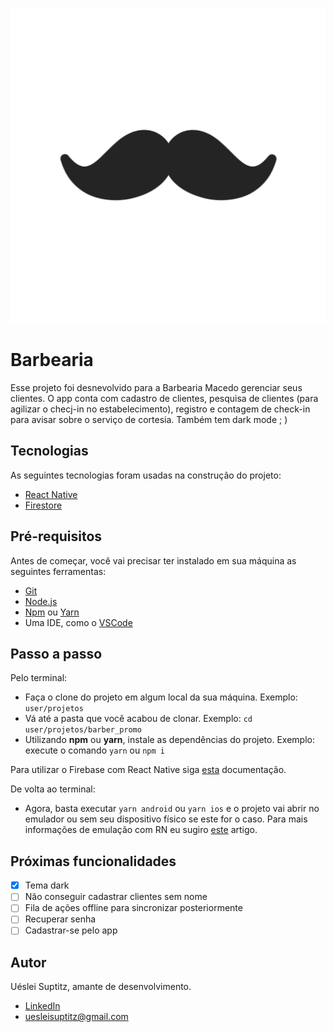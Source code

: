 <p align="center">
  <img src="https://github.com/uesleisuptitz/barber_promo/blob/master/src/assets/images/logo.png" alt="Barbearia" />
</p>

# Barbearia

Esse projeto foi desnevolvido para a Barbearia Macedo gerenciar seus clientes. O app conta com cadastro de clientes, pesquisa de clientes (para agilizar o checj-in no estabelecimento), registro e contagem de check-in para avisar sobre o serviço de cortesia. Também tem dark mode ; )
  
## Tecnologias

As seguintes tecnologias foram usadas na construção do projeto:
- [React Native](https://reactnative.dev/)
- [Firestore](https://firebase.google.com/docs/firestore)

## Pré-requisitos

Antes de começar, você vai precisar ter instalado em sua máquina as seguintes ferramentas:
- [Git](https://git-scm.com)
- [Node.js](https://nodejs.org/en/)
- [Npm](https://www.npmjs.com/) ou [Yarn](https://yarnpkg.com/)
- Uma IDE, como o [VSCode](https://code.visualstudio.com/)

## Passo a passo

Pelo terminal:
- Faça o clone do projeto em algum local da sua máquina. Exemplo: `user/projetos`
- Vá até a pasta que você acabou de clonar. Exemplo: `cd user/projetos/barber_promo`
- Utilizando **npm** ou **yarn**, instale as dependências do projeto. Exemplo: execute o comando `yarn` ou `npm i`

Para utilizar o Firebase com React Native siga [esta](https://rnfirebase.io/) documentação.

De volta ao terminal:
- Agora, basta executar `yarn android` ou `yarn ios` e o projeto vai abrir no emulador ou sem seu dispositivo físico se este for o caso. Para mais informações de emulação com RN eu sugiro [este](https://react-native.rocketseat.dev/android/emulador/) artigo.

## Próximas funcionalidades

- [x] Tema dark
- [ ] Não conseguir cadastrar clientes sem nome
- [ ] Fila de ações offline para sincronizar posteriormente
- [ ] Recuperar senha
- [ ] Cadastrar-se pelo app

## Autor

Uéslei Suptitz, amante de desenvolvimento.
- [LinkedIn](https://www.linkedin.com/in/u%C3%A9slei-suptitz/)
- uesleisuptitz@gmail.com
